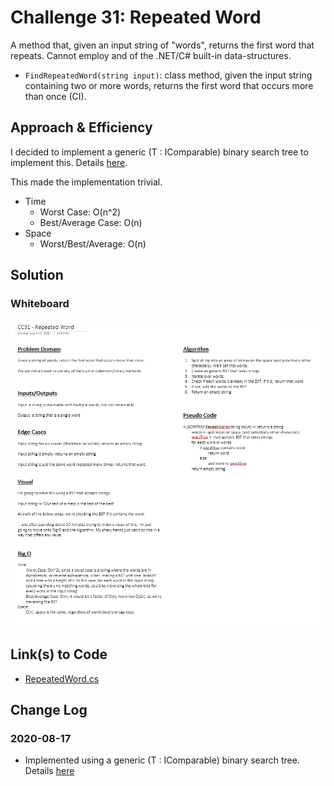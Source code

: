 # Challenge 31: Repeated Word

A method that, given an input string of "words", returns the first word that repeats. Cannot employ and of the .NET/C# built-in data-structures.

 - `FindRepeatedWord(string input)`: class method, given the input string containing two or more words, returns the first word that occurs more than once (CI).

## Approach & Efficiency

I decided to implement a generic (T : IComparable) binary search tree to implement this. Details [here](../../data-structures/GenericIComparableBST/GenericIComparableBST).

This made the implementation trivial.

- Time
    - Worst Case: O(n^2)
    - Best/Average Case: O(n)
- Space
    - Worst/Best/Average: O(n)

## Solution

### Whiteboard

![CC31 - Repeated Word - Whiteboard](../../assets/CC31-RepeatedWord-WB.png)

## Link(s) to Code

- [RepeatedWord.cs](RepeatedWord/RepeatedWord.cs)

## Change Log

### 2020-08-17

- Implemented using a generic (T : IComparable) binary search tree. Details [here](../../data-structures/GenericIComparableBST/GenericIComparableBST)